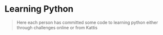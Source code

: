 # Learning Python
> Here each person has committed some code to learning python either through challenges online or from Kattis
